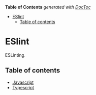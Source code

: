 <!-- START doctoc generated TOC please keep comment here to allow auto update -->
<!-- DON'T EDIT THIS SECTION, INSTEAD RE-RUN doctoc TO UPDATE -->
**Table of Contents**  *generated with [DocToc](https://github.com/thlorenz/doctoc)*

- [ESlint](#eslint)
  - [Table of contents](#table-of-contents)

<!-- END doctoc generated TOC please keep comment here to allow auto update -->

# ESlint
ESLinting.

## Table of contents

- [Javascript](/development/tools/linters/eslint/javascript.md)
- [Typescript](/development/tools/linters/eslint/typescript.md)


